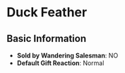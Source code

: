 # Duck Feather

## Basic Information

- **Sold by Wandering Salesman**: NO
- **Default Gift Reaction**: Normal